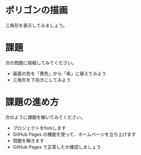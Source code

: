 # ポリゴンの描画
三角形を表示してみましょう。

# 課題
次の問題に挑戦してみてください。

- 画面の色を「黄色」から「紫」に替えてみよう
- 三角形を下向きにしてみよう

# 課題の進め方
次のように課題を解いてみてください。

- プロジェクトをforkします
- GitHub Pages の機能を使って、ホームページを立ち上げます
- 問題を解きます
- GitHub Pages で正答したか確認しましょう

